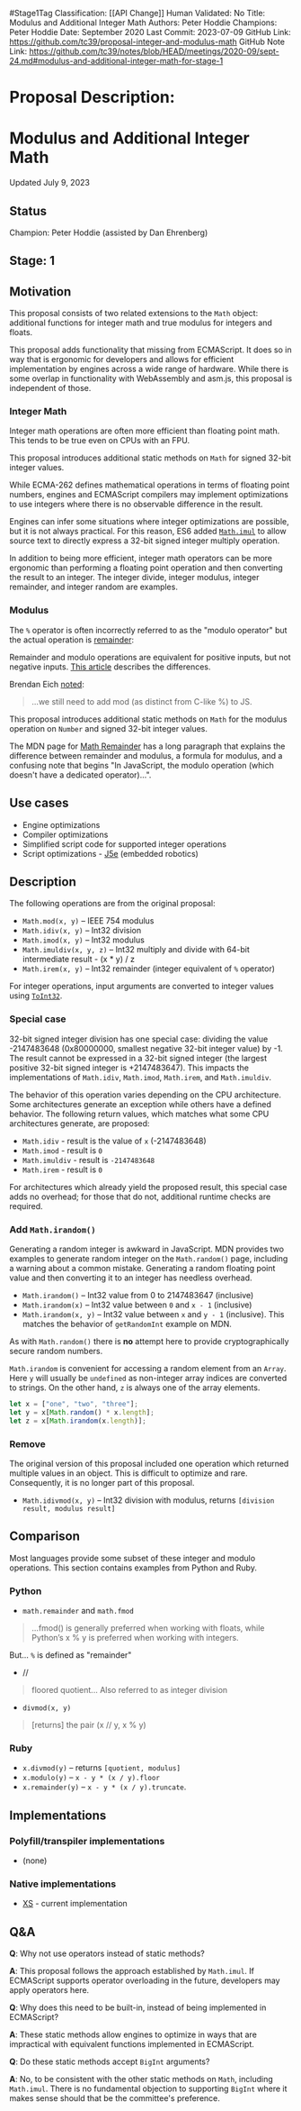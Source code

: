 #Stage1Tag
Classification: [[API Change]]
Human Validated: No
Title: Modulus and Additional Integer Math
Authors: Peter Hoddie
Champions: Peter Hoddie
Date: September 2020
Last Commit: 2023-07-09
GitHub Link: https://github.com/tc39/proposal-integer-and-modulus-math
GitHub Note Link: https://github.com/tc39/notes/blob/HEAD/meetings/2020-09/sept-24.md#modulus-and-additional-integer-math-for-stage-1

# Proposal Description:
# Modulus and Additional Integer Math
Updated July 9, 2023

## Status

Champion: Peter Hoddie (assisted by Dan Ehrenberg)

## Stage: 1

## Motivation
This proposal consists of two related extensions to the `Math` object: additional functions for integer math and true modulus for integers and floats.

This proposal adds functionality that missing from ECMAScript. It does so in way that is ergonomic for developers and allows for efficient implementation by engines across a wide range of hardware. While there is some overlap in functionality with WebAssembly and asm.js, this proposal is independent of those.

### Integer Math
Integer math operations are often more efficient than floating point math. This tends to be true even on CPUs with an FPU.

This proposal introduces additional static methods on `Math` for signed 32-bit integer values.

While ECMA-262 defines mathematical operations in terms of floating point numbers, engines and ECMAScript compilers may implement optimizations to use integers where there is no observable difference in the result.

Engines can infer some situations where integer optimizations are possible, but it is not always practical. For this reason, ES6 added [`Math.imul`](https://tc39.es/ecma262/#sec-math.imul) to allow source text to directly express a 32-bit signed integer multiply operation.

In addition to being more efficient, integer math operators can be more ergonomic than performing a floating point operation and then converting the result to an integer. The integer divide, integer modulus, integer remainder, and integer random are examples.

### Modulus
The `%` operator is often incorrectly referred to as the "modulo operator" but the actual operation is [remainder](https://tc39.es/ecma262/#sec-numeric-types-number-remainder):

Remainder and modulo operations are equivalent for positive inputs, but not negative inputs. [This article](https://rob.conery.io/2018/08/21/mod-and-remainder-are-not-the-same) describes the differences.

Brendan Eich [noted](https://twitter.com/BrendanEich/status/1295366640259874818):

> ...we still need to add mod (as distinct from C-like %) to JS.

This proposal introduces additional static methods on `Math` for the modulus operation on `Number` and signed 32-bit integer values.

The MDN page for [Math Remainder](https://developer.mozilla.org/en-US/docs/Web/JavaScript/Reference/Operators/Remainder) has a long paragraph that explains the difference between remainder and modulus, a formula for modulus, and a confusing note that begins "In JavaScript, the modulo operation (which doesn't have a dedicated operator)...".

## Use cases

- Engine optimizations
- Compiler optimizations
- Simplified script code for supported integer operations
- Script optimizations - [J5e](https://j5e.dev) (embedded robotics)

## Description

The following operations are from the original proposal:

- `Math.mod(x, y)` – IEEE 754 modulus
- `Math.idiv(x, y)` – Int32 division
- `Math.imod(x, y)` – Int32 modulus
- `Math.imuldiv(x, y, z)` – Int32 multiply and divide with 64-bit intermediate result -  (x * y) / z
- `Math.irem(x, y)` – Int32 remainder (integer equivalent of `%` operator)

For integer operations, input arguments are converted to integer values using [`ToInt32`](https://tc39.es/ecma262/#sec-toint32).

### Special case

32-bit signed integer division has one special case: dividing the value -2147483648 (0x80000000, smallest negative 32-bit integer value) by -1. The result cannot be expressed in a 32-bit signed integer (the largest positive 32-bit signed integer is +2147483647). This impacts the implementations of `Math.idiv`, `Math.imod`, `Math.irem`, and `Math.imuldiv`.

The behavior of this operation varies depending on the CPU architecture. Some architectures generate an exception while others have a defined behavior. The following return values, which matches what some CPU architectures generate, are proposed:

- `Math.idiv` - result is the value of `x` (-2147483648)
- `Math.imod` - result is `0`
- `Math.imuldiv` - result is `-2147483648`
- `Math.irem` - result is `0`

For architectures which already yield the proposed result, this special case adds no overhead; for those that do not, additional runtime checks are required.

### Add `Math.irandom()`

Generating a random integer is awkward in JavaScript. MDN provides two examples to generate random integer on the `Math.random()` page, including a warning about a common mistake. Generating a random floating point value and then converting it to an integer has needless overhead.

 - `Math.irandom()` – Int32 value from 0 to 2147483647 (inclusive)
 - `Math.irandom(x)` – Int32 value between `0` and `x - 1` (inclusive)
 - `Math.irandom(x, y)` – Int32 value between `x` and `y - 1` (inclusive). This matches the behavior of `getRandomInt` example on MDN.

As with `Math.random()` there is **no** attempt here to provide cryptographically secure random numbers.

`Math.irandom` is convenient for accessing a random element from an `Array`. Here `y` will usually be `undefined` as non-integer array indices are converted to strings. On the other hand, `z` is always one of the array elements.

```js
let x = ["one", "two", "three"];
let y = x[Math.random() * x.length];
let z = x[Math.irandom(x.length)];
```

### Remove

The original version of this proposal included one operation which returned multiple values in an object. This is difficult to optimize and rare. Consequently, it is no longer part of this proposal.

- `Math.idivmod(x, y)` – Int32 division with modulus, returns `[division result, modulus result]`

## Comparison

Most languages provide some subset of these integer and modulo operations. This section contains examples from Python and Ruby.

### Python

- `math.remainder` and `math.fmod`

> ...fmod() is generally preferred when working with floats, while Python’s x % y is preferred when working with integers.

But... `%` is defined as "remainder"

- //

> floored quotient... Also referred to as integer division

- `divmod(x, y)`

> [returns] the pair (x // y, x % y)

### Ruby

- `x.divmod(y)` – returns `[quotient, modulus]`
- `x.modulo(y)` – `x - y * (x / y).floor`
- `x.remainder(y)` – `x - y * (x / y).truncate`.

## Implementations

### Polyfill/transpiler implementations

- (none)

### Native implementations

- [XS](https://github.com/Moddable-OpenSource/moddable/blob/a7fc383c87d4d4d90e4d80af86994bcc899dcaf6/xs/sources/xsMath.c#L296-L405) - current implementation

## Q&A

**Q**: Why not use operators instead of static methods?

**A**: This proposal follows the approach established by `Math.imul`. If ECMAScript supports operator overloading in the future, developers may apply operators here.

**Q**: Why does this need to be built-in, instead of being implemented in ECMAScript?

**A**: These static methods allow engines to optimize in ways that are impractical with equivalent functions implemented in ECMAScript.

**Q**: Do these static methods accept `BigInt` arguments?

**A**: No, to be consistent with the other static methods on `Math`, including `Math.imul`. There is no fundamental objection to supporting `BigInt` where it makes sense should that be the committee's preference.
